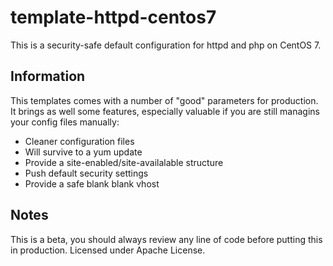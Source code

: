 # template-httpd-centos7
This is a security-safe default configuration for httpd and php on CentOS 7.

## Information

This templates comes with a number of "good" parameters for production. It brings as well some features, especially valuable if you are still managins your config files manually:

* Cleaner configuration files
* Will survive to a yum update
* Provide a site-enabled/site-availalable structure
* Push default security settings
* Provide a safe blank blank vhost

## Notes
This is a beta, you should always review any line of code before putting this in production. Licensed under Apache License.

